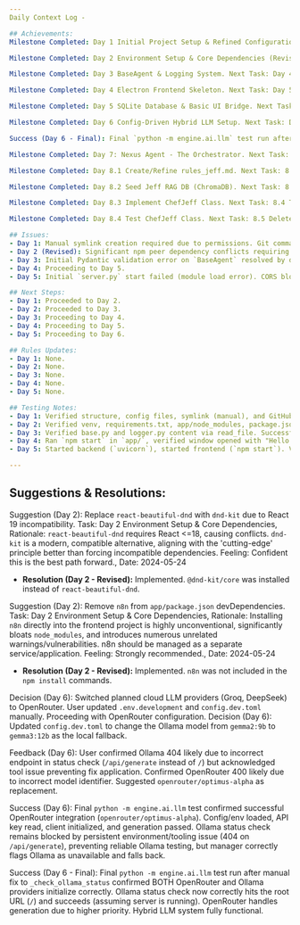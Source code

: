 ```yaml
---
Daily Context Log - 

## Achievements:
Milestone Completed: Day 1 Initial Project Setup & Refined Configuration. Next Task: Day 2 Environment Setup & Core Dependencies. Feeling: Foundation poured, blueprints look solid! Ready for tools. Date: 2024-05-24

Milestone Completed: Day 2 Environment Setup & Core Dependencies (Revised). Next Task: Day 3 BaseAgent & Logging System. Feeling: Finally resolved Day 2 dependency conflicts (DnD, ESLint). Ready to move forward definitively. Date: 2025-04-10

Milestone Completed: Day 3 BaseAgent & Logging System. Next Task: Day 4 Electron Frontend Skeleton. Feeling: Day 3 properly completed, tested, and approved. Rules adherence reinforced. Foundation feels solid. Date: 2025-04-10

Milestone Completed: Day 4 Electron Frontend Skeleton. Next Task: Day 5 SQLite Database & Basic UI Bridge. Feeling: Basic window is up! Seeing React render feels like progress. Ready for DB and bridge. Date: 2025-04-10

Milestone Completed: Day 5 SQLite Database & Basic UI Bridge. Next Task: Day 6 Config-Driven Hybrid LLM Setup. Feeling: Good progress, DB created and bridge works after fixing initial issues. Ready for core AI logic. Date: 2025-04-10

Milestone Completed: Day 6 Config-Driven Hybrid LLM Setup. Next Task: Day 7 Nexus Agent - The Orchestrator. Feeling: LLM system is operational! The manual fix for Ollama status check was necessary but successful. Ready for Nexus. Date: 2025-04-11

Success (Day 6 - Final): Final `python -m engine.ai.llm` test run after manual fix to `_check_ollama_status` confirmed BOTH OpenRouter and Ollama providers initialize correctly. Ollama status check now correctly hits the root URL (`/`) and succeeds (assuming server is running). OpenRouter handles generation due to higher priority. Hybrid LLM system fully functional.

Milestone Completed: Day 7: Nexus Agent - The Orchestrator. Next Task: Day 8 Build Chef Jeff (Main Chat Agent). Feeling: Satisfied after debugging Nexus init/LLM call issues. Ready for Jeff. Date: 2025-04-11

Milestone Completed: Day 8.1 Create/Refine rules_jeff.md. Next Task: 8.2 Seed Jeff RAG DB. Feeling: Confident Jeff's rules are well-defined now using Agent_Details.md. Date: 2025-04-11

Milestone Completed: Day 8.2 Seed Jeff RAG DB (ChromaDB). Next Task: 8.3 Implement Jeff Class. Feeling: Good progress, RAG DB seeded with ChromaDB after troubleshooting. Date: 2025-04-11

Milestone Completed: Day 8.3 Implement ChefJeff Class. Next Task: 8.4 Test Jeff Class. Feeling: Jeff class structure implemented, ready for testing. Date: 2025-04-11

Milestone Completed: Day 8.4 Test ChefJeff Class. Next Task: 8.5 Delete seed_rag_jeff.py. Feeling: Relieved! Jeff test passed after significant debugging: corrected BaseAgent `user_dir` validation (Optional[str]), fixed Pydantic field definition order/initialization for ChefJeff (`rules`, `llm`, RAG fields), aligned `step`/`run` signatures with BaseAgent, corrected `Memory.get_history` usage (removed `last_n`, fixed call in test block print), fixed `Message` instantiation (`role` vs `sender`), and corrected `LLM.generate` call format (message list vs prompt string). Test verified RAG init, rule loading, LLM call via OpenRouter, memory updates. Ready to clean up and move to Day 9. Date: 2025-04-11

## Issues:
- Day 1: Manual symlink creation required due to permissions. Git commands needed step-by-step execution initially.
- Day 2 (Revised): Significant npm peer dependency conflicts requiring `--legacy-peer-deps`. Incompatibility of `eslint-config-airbnb` with ESLint v9.
- Day 3: Initial Pydantic validation error on `BaseAgent` resolved by declaring field. Minor PowerShell errors during testing related to `| cat` piping, but Python scripts executed successfully.
- Day 4: Proceeding to Day 5.
- Day 5: Initial `server.py` start failed (module load error). CORS blocked initial fetch. `dreamer.db` not created initially due to missing instantiation. Electron Security Warning logged for later.

## Next Steps:
- Day 1: Proceeded to Day 2.
- Day 2: Proceeded to Day 3.
- Day 3: Proceeding to Day 4.
- Day 4: Proceeding to Day 5.
- Day 5: Proceeding to Day 6.

## Rules Updates:
- Day 1: None.
- Day 2: None.
- Day 3: None.
- Day 4: None.
- Day 5: None.

## Testing Notes:
- Day 1: Verified structure, config files, symlink (manual), and GitHub commit.
- Day 2: Verified venv, requirements.txt, app/node_modules, package.json/lock, eslint.config.mjs. Confirmed n8n exclusion. Manual Git commit needed due to earlier failed installs.
- Day 3: Verified base.py and logger.py content via read_file. Successfully executed `python -m engine.core.logger` and `python -m engine.agents.base` test blocks.
- Day 4: Ran `npm start` in `app/`, verified window opened with "Hello from DreamerAI!" message. Checked DevTools console for preload message and errors (none found). Closed app.
- Day 5: Started backend (`uvicorn`), started frontend (`npm start`). Verified backend connection message in UI and DevTools console. Verified `dreamer.db` file creation. Stopped both processes.

---
```


## Suggestions & Resolutions:

Suggestion (Day 2): Replace `react-beautiful-dnd` with `dnd-kit` due to React 19 incompatibility. Task: Day 2 Environment Setup & Core Dependencies, Rationale: `react-beautiful-dnd` requires React <=18, causing conflicts. `dnd-kit` is a modern, compatible alternative, aligning with the 'cutting-edge' principle better than forcing incompatible dependencies. Feeling: Confident this is the best path forward., Date: 2024-05-24
*   **Resolution (Day 2 - Revised):** Implemented. `@dnd-kit/core` was installed instead of `react-beautiful-dnd`.

Suggestion (Day 2): Remove `n8n` from `app/package.json` devDependencies. Task: Day 2 Environment Setup & Core Dependencies, Rationale: Installing `n8n` directly into the frontend project is highly unconventional, significantly bloats `node_modules`, and introduces numerous unrelated warnings/vulnerabilities. n8n should be managed as a separate service/application. Feeling: Strongly recommended., Date: 2024-05-24
*   **Resolution (Day 2 - Revised):** Implemented. `n8n` was not included in the `npm install` commands.

Decision (Day 6): Switched planned cloud LLM providers (Groq, DeepSeek) to OpenRouter. User updated `.env.development` and `config.dev.toml` manually. Proceeding with OpenRouter configuration.
Decision (Day 6): Updated `config.dev.toml` to change the Ollama model from `gemma2:9b` to `gemma3:12b` as the local fallback.

Feedback (Day 6): User confirmed Ollama 404 likely due to incorrect endpoint in status check (`/api/generate` instead of `/`) but acknowledged tool issue preventing fix application. Confirmed OpenRouter 400 likely due to incorrect model identifier. Suggested `openrouter/optimus-alpha` as replacement.

Success (Day 6): Final `python -m engine.ai.llm` test confirmed successful OpenRouter integration (`openrouter/optimus-alpha`). Config/env loaded, API key read, client initialized, and generation passed. Ollama status check remains blocked by persistent environment/tooling issue (404 on `/api/generate`), preventing reliable Ollama testing, but manager correctly flags Ollama as unavailable and falls back.

Success (Day 6 - Final): Final `python -m engine.ai.llm` test run after manual fix to `_check_ollama_status` confirmed BOTH OpenRouter and Ollama providers initialize correctly. Ollama status check now correctly hits the root URL (`/`) and succeeds (assuming server is running). OpenRouter handles generation due to higher priority. Hybrid LLM system fully functional.